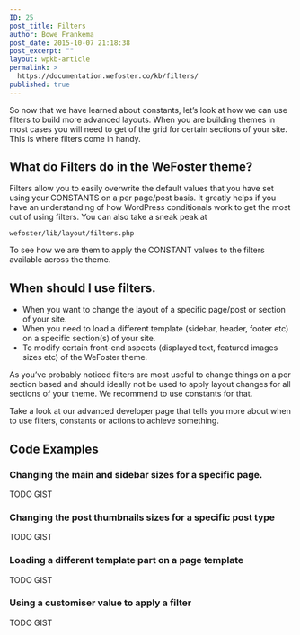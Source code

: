 ```yaml
---
ID: 25
post_title: Filters
author: Bowe Frankema
post_date: 2015-10-07 21:18:38
post_excerpt: ""
layout: wpkb-article
permalink: >
  https://documentation.wefoster.co/kb/filters/
published: true
---
```

So now that we have learned about constants, let’s look at how we can use filters to build more advanced layouts. When you are building themes in most cases you will need to get of the grid for certain sections of your site. This is where filters come in handy.

## What do Filters do in the WeFoster theme?

Filters allow you to easily overwrite the default values that you have set using your CONSTANTS on a per page/post basis. It greatly helps if you have an understanding of how WordPress conditionals work to get the most out of using filters. You can also take a sneak peak at

    wefoster/lib/layout/filters.php
    

To see how we are them to apply the CONSTANT values to the filters available across the theme.

## When should I use filters.

*   When you want to change the layout of a specific page/post or section of your site. 
*   When you need to load a different template (sidebar, header, footer etc) on a specific section(s) of your site.
*   To modify certain front-end aspects (displayed text, featured images sizes etc) of the WeFoster theme.

As you’ve probably noticed filters are most useful to change things on a per section based and should ideally not be used to apply layout changes for all sections of your theme. We recommend to use constants for that.

Take a look at our advanced developer page that tells you more about when to use filters, constants or actions to achieve something.

## Code Examples

### Changing the main and sidebar sizes for a specific page.

TODO GIST

### Changing the post thumbnails sizes for a specific post type

TODO GIST

### Loading a different template part on a page template

TODO GIST

### Using a customiser value to apply a filter

TODO GIST

